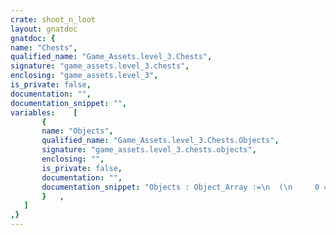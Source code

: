 ```yaml
---
crate: shoot_n_loot
layout: gnatdoc
gnatdoc: {
name: "Chests",
qualified_name: "Game_Assets.level_3.Chests",
signature: "game_assets.level_3.chests",
enclosing: "game_assets.level_3",
is_private: false,
documentation: "",
documentation_snippet: "",
variables:    [
       {
       name: "Objects",
       qualified_name: "Game_Assets.level_3.Chests.Objects",
       signature: "game_assets.level_3.chests.objects",
       enclosing: "",
       is_private: false,
       documentation: "",
       documentation_snippet: "Objects : Object_Array :=\n  (\n     0 => (\n      Kind => POINT_OBJ,\n      Id   =>  10,\n      Name => null,\n      X    =>  1.20000E+02,\n      Y    =>  2.40000E+01,\n      Width =>  8.00000E+00,\n      Height =>  8.00000E+00,\n      Flip_Vertical => FALSE,\n      Flip_Horizontal => FALSE,\n      Tile_Id =>  3,\n      Str => null\n    )\n  );",
       }   ,
   ]
,}
---
```

